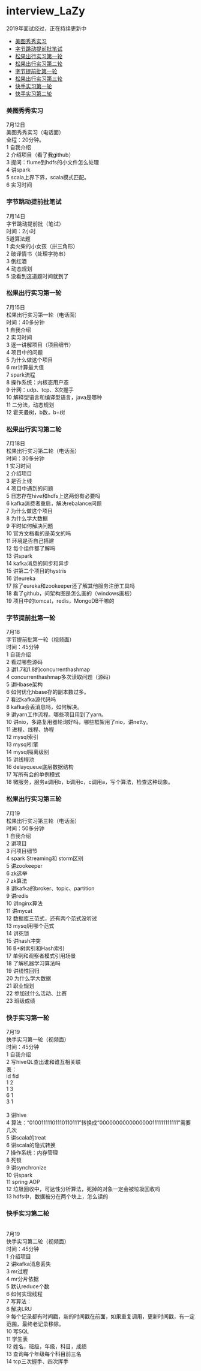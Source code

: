 # interview_LaZy

2019年面试经过，正在持续更新中


* [美图秀秀实习](#1)
* [字节跳动提前批笔试](#2)
* [松果出行实习第一轮](#3)
* [松果出行实习第二轮](#4)
* [字节提前批第一轮](#5)
* [松果出行实习第三轮](#6)
* [快手实习第一轮](#7)
* [快手实习第二轮](#8)

<h3 id="1">美图秀秀实习</h3> 
7月12日<br>
美图秀秀实习（电话面）<br>
全程：20分钟。<br>
1	自我介绍<br>
2	介绍项目（看了我github）<br>
3	提问：flume到hdfs的小文件怎么处理<br>
4	讲spark<br>
5	scala上界下界，scala模式匹配。<br>
6	实习时间<br>

<h3 id="2">字节跳动提前批笔试</h3> 
7月14日<br>
字节跳动提前批（笔试）<br>
时间：2小时<br>
5道算法题<br>
1	卖火柴的小女孩（拼三角形）<br>
2	破译情书（处理字符串）<br>
3	倒红酒<br>
4	动态规划<br>
5	没看到这道题时间就到了<br>

<h3 id="3">松果出行实习第一轮</h3> 
7月15日<br>
松果出行实习第一轮（电话面）<br>
时间：40多分钟<br>
1	自我介绍<br>
2	实习时间<br>
3	逐一讲解项目（项目细节）<br>
4	项目中的问题<br>
5	为什么做这个项目<br>
6	mr计算最大值<br>
7	spark流程<br>
8	操作系统：内核态用户态<br>
9	计网：udp、tcp、3次握手<br>
10	解释型语言和编译型语言，java是哪种<br>
11	二分法，动态规划<br>
12	霍夫曼树，b数，b+树<br>

<h3 id="4">松果出行实习第二轮</h3> 
7月18日<br>
松果出行实习第二轮（电话面）<br>
时间：30多分钟<br>
1	实习时间<br>
2	介绍项目<br>
3	是否上线<br>
4	项目中遇到的问题<br>
5	日志存在hive和hdfs上这两份有必要吗<br>
6	kafka消费者重启，解决rebalance问题<br>
7	为什么做这个项目<br>
8	为什么学大数据<br>
9	平时如何解决问题<br>
10	官方文档看的是英文的吗<br>
11	环境是否自己搭建<br>
12	每个组件都了解吗<br>
13	讲spark<br>
14	kafka消息的同步和异步<br>
15	讲第二个项目的hystris<br>
16	讲eureka<br>
17	除了eureka和zookeeper还了解其他服务注册工具吗<br>
18	看了github，问架构图是怎么画的（windows画板）<br>
19	项目中的tomcat，redis，MongoDB干嘛的<br>

<h3 id="5">字节提前批第一轮</h3> 
7月18<br>
字节提前批第一轮（视频面）<br>
时间：45分钟<br>
1	自我介绍<br>
2	看过哪些源码<br>
3	讲1.7和1.8的concurrenthashmap<br>
4	concurrenthashmap多次读取问题（源码）<br>
5	讲Hbase架构<br>
6	如何优化hbase存的副本数过多。<br>
7	看过kafka源代码吗<br>
8	kafka会丢消息吗，如何解决。<br>
9	讲yarn工作流程。哪些项目用到了yarn。<br>
10	讲nio，多路复用器轮询好吗，哪些框架用了nio，讲netty。<br>
11	进程、线程、协程<br>
12	mysql索引<br>
13	mysql引擎<br>
14	mysql隔离级别<br>
15	讲线程池<br>
16	delayqueue底层数据结构<br>
17	写所有会的单例模式<br>
18	微服务，服务a调用b，b调用c，c调用a，写个算法，检查这种现象。<br>

<h3 id="6">松果出行实习第三轮</h3> 
7月19<br>
松果出行实习第三轮（电话面）<br>
时间：50多分钟<br>
1	自我介绍<br>
2	讲项目<br>
3	问项目细节<br>
4	spark Streaming和 storm区别<br>
5	讲zookeeper<br>
6	zk选举<br>
7	zk算法<br>
8	讲kafka的broker、topic、partition<br>
9	讲redis<br>
10	讲nginx算法<br>
11	讲mycat<br>
12	数据库三范式，还有两个范式没听过<br>
13	mysql用哪个范式<br>
14	讲死锁<br>
15	讲hash冲突<br>
16	B+树索引和Hash索引<br>
17	单例和观察者模式引用场景<br>
18	了解机器学习算法吗<br>
19	讲线性回归<br>
20	为什么学大数据<br>
21	职业规划<br>
22	参加过什么活动、比赛<br>
23	班级成绩<br>

<h3 id="7">快手实习第一轮</h3> 
7月19<br>
快手实习第一轮（视频面）<br>
时间：45分钟<br>
1	自我介绍<br>
2	写hiveQL查出谁和谁互相关联<br>
表：<br>
id  fid<br>
1  2<br>
1  3<br>
6  1<br>
3  1<br>
<br>
3	讲hive<br>
4	算法：“01001111101110110111”转换成“0000000000000000111111111111”需要几次<br>
5	讲scala的treat<br>
6	讲scala的隐式转换<br>
7	操作系统：内存管理<br>
8	死锁<br>
9	讲synchronize<br>
10	讲spark<br>
11	spring AOP<br>
12	垃圾回收中，可达性分析算法，死掉的对象一定会被垃圾回收吗<br>
13	hdfs中，数据被分在两个块上，怎么读的<br>

<h3 id="8">快手实习第二轮</h3> <br>
7月19<br>
快手实习第二轮（视频面）<br>
时间：45分钟<br>
1	介绍项目<br>
2	讲kafka消息丢失<br>
3	mr过程<br>
4	mr分片依据<br>
5	默认reduce个数<br>
6	如何实现线程<br>
7	写算法：<br>
8	解决LRU<br>
9	每个记录都有时间戳，新的时间戳在前面，如果重复调用，更新时间戳，有一定范围，最终老记录移除。<br>
10	写SQL<br>
11	学生表<br>
12	姓名，班级，年级，科目，成绩<br>
13	查询每个年级每个科目前三名<br>
14	tcp三次握手、四次挥手<br>


